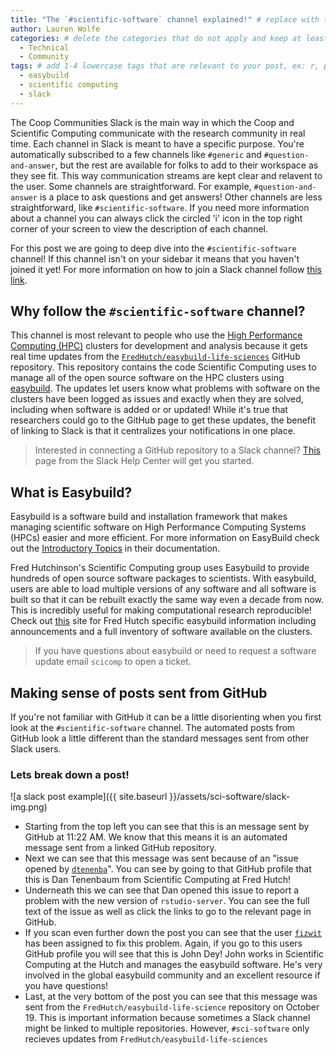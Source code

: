 ```yaml
---
title: "The `#scientific-software` channel explained!" # replace with the title of your post, a short catchy description to entice readers
author: Lauren Wolfe 
categories: # delete the categories that do not apply and keep at least one
  - Technical
  - Community
tags: # add 1-4 lowercase tags that are relevant to your post, ex: r, python, genomics, workflows
  - easybuild
  - scientific computing
  - slack
---
```


The Coop Communities Slack is the main way in which the Coop and Scientific Computing communicate with the research community in real time. Each channel in Slack is meant to have a specific purpose.  You're automatically subscribed to a few channels like `#generic` and `#question-and-answer`, but the rest are available for folks to add to their workspace as they see fit. This way communication streams are kept clear and relavent to the user. Some channels are straightforward. For example, `#question-and-answer` is a place to ask questions and get answers! Other channels are less straightforward, like `#scientific-software`. If you need more information about a channel you can always click the circled 'i' icon in the top right corner of your screen to view the description of each channel.

For this post we are going to deep dive into the `#scientific-software` channel! If this channel isn't on your sidebar it means that you haven't joined it yet! For more information on how to join a Slack channel follow [this link](https://slack.com/help/articles/205239967-Join-a-channel).

## Why follow the `#scientific-software` channel?

This channel is most relevant to people who use the [High Performance Computing (HPC)](https://www.usgs.gov/core-science-systems/sas/arc/about/what-high-performance-computing#:~:text=High%20Performance%20Computing%20most%20generally,science%2C%20engineering%2C%20or%20business.) clusters for development and analysis because it gets real time updates from the [`FredHutch/easybuild-life-sciences`](https://github.com/FredHutch/easybuild-life-sciences) GitHub repository. This repository contains the code Scientific Computing uses to manage all of the open source software on the HPC clusters using [easybuild](https://easybuild.readthedocs.io/en/latest/index.html). The updates let users know what problems with software on the clusters have been logged as issues and exactly when they are solved, including when software is added or or updated! While it's true that researchers could go to the GitHub page to get these updates, the benefit of linking to Slack is that it centralizes your notifications in one place.

>Interested in connecting a GitHub repository to a Slack channel? [This](https://slack.com/help/articles/232289568-GitHub-for-Slack) page from the Slack Help Center will get you started.

## What is Easybuild?

Easybuild is a software build and installation framework that makes managing scientific software on High Performance Computing Systems (HPCs) easier and more efficient. For more information on EasyBuild check out the [Introductory Topics](https://easybuild.readthedocs.io/en/latest/#introductory-topics) in their documentation. 

Fred Hutchinson's Scientific Computing group uses Easybuild to provide hundreds of open source software packages to scientists. With easybuild, users are able to load multiple versions of any software and all software is built so that it can be rebuilt exactly the same way even a decade from now. This is incredibly useful for making computational research reproducible! Check out [this](https://fredhutch.github.io/easybuild-life-sciences/) site for Fred Hutch specific easybuild information including announcements and a full inventory of software available on the clusters.

>If you have questions about easybuild or need to request a software update email `scicomp` to open a ticket.

## Making sense of posts sent from GitHub

If you're not familiar with GitHub it can be a little disorienting when you first look at the `#scientific-software` channel. The automated posts from GitHub look a little different than the standard messages sent from other Slack users.

### Lets break down a post!

![a slack post example]({{ site.baseurl }}/assets/sci-software/slack-img.png)

- Starting from the top left you can see that this is an message sent by GitHub at 11:22 AM. We know that this means it is an automated message sent from a linked GitHub repository. 
- Next we can see that this message was sent because of an "issue opened by [`dtenenba`](https://github.com/dtenenba)". You can see by going to that GitHub profile that this is Dan Tenenbaum from Scientific Computing at Fred Hutch!
- Underneath this we can see that Dan opened this issue to report a problem with the new version of `rstudio-server`. You can see the full text of the issue as well as click the links to go to the relevant page in GitHub. 
- If you scan even further down the post you can see that the user [`fizwit`](https://github.com/fizwit) has been assigned to fix this problem. Again, if you go to this users GitHub profile you will see that this is John Dey! John works in Scientific Computing at the Hutch and manages the easybuild software. He's very involved in the global easybuild community and an excellent resource if you have questions!
- Last, at the very bottom of the post you can see that this message was sent from the `FredHutch/easybuild-life-science` repository on October 19. This is important information because sometimes a Slack channel might be linked to multiple repositories. However, `#sci-software` only recieves updates from `FredHutch/easybuild-life-sciences`
